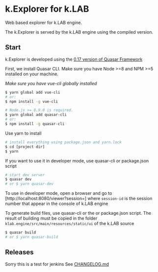 # k.Explorer for k.LAB

Web based explorer for k.LAB engine.

The k.Explorer is served by the k.LAB engine using the compiled version.

## Start

k.Explorer is developed using the [0.17 version of Quasar Framework](https://v0-17.quasar-framework.org/)

First, we install Quasar CLI. Make sure you have Node >=8 and NPM >=5 installed on your machine.

*Make sure you have vue-cli globally installed*
```bash
$ yarn global add vue-cli
# or:
$ npm install -g vue-cli

# Node.js >= 8.9.0 is required.
$ yarn global add quasar-cli
# or:
$ npm install -g quasar-cli
```

Use yarn to install

```bash
# install everything using package.json and yarn.lock
$ cd [project dir]
$ yarn


```

If you want to use it in developer mode, use quasar-cli or package.json script
```bash
# start dev server
$ quasar dev
# or $ yarn quasar-dev
```
To use in developer mode, open a browser and go to [http://localhost:8080/viewer?session=<session-id>]
where `session-id` is the session number that appear in the console of k.LAB engine

To generate build files, use quasar-cli or the or package.json script.
The result of building must be copied in the folder `klab.engine/src/main/resources/static/ui` of the k.LAB source

```bash
$ quasar build
# or $ yarn quasar-build
```
## Releases
Sorry this is a test for jenkins
See [CHANGELOG.md](CHANGELOG.md)
